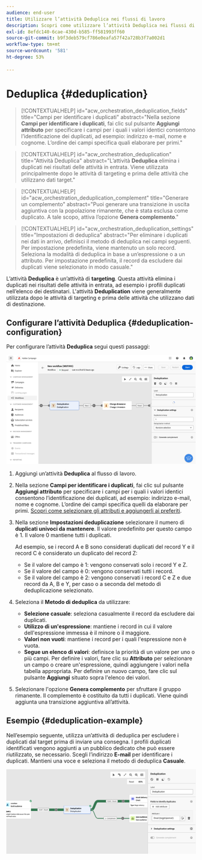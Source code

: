 ```yaml
---
audience: end-user
title: Utilizzare l’attività Deduplica nei flussi di lavoro
description: Scopri come utilizzare l’attività Deduplica nei flussi di lavoro
exl-id: 8efdc140-6cae-430d-b585-ff581993ff60
source-git-commit: b9f3deb579cf786e0eafa57f42a728b3f7a002d1
workflow-type: tm+mt
source-wordcount: '581'
ht-degree: 53%

---
```


# Deduplica {#deduplication}

>[!CONTEXTUALHELP]
>id="acw_orchestration_deduplication_fields"
>title="Campi per identificare i duplicati"
>abstract="Nella sezione **Campi per identificare i duplicati**, fai clic sul pulsante **Aggiungi attributo** per specificare i campi per i quali i valori identici consentono l’identificazione dei duplicati, ad esempio: indirizzo e-mail, nome e cognome. L’ordine dei campi specifica quali elaborare per primi."

>[!CONTEXTUALHELP]
>id="acw_orchestration_deduplication"
>title="Attività Deduplica"
>abstract="L’attività **Deduplica** elimina i duplicati nei risultati delle attività in entrata. Viene utilizzata principalmente dopo le attività di targeting e prima delle attività che utilizzano dati target."

>[!CONTEXTUALHELP]
>id="acw_orchestration_deduplication_complement"
>title="Generare un complemento"
>abstract="Puoi generare una transizione in uscita aggiuntiva con la popolazione rimanente, che è stata esclusa come duplicato. A tale scopo, attiva l’opzione **Genera complemento**."

>[!CONTEXTUALHELP]
>id="acw_orchestration_deduplication_settings"
>title="Impostazioni di deduplica"
>abstract="Per eliminare i duplicati nei dati in arrivo, definisci il metodo di deduplica nei campi seguenti. Per impostazione predefinita, viene mantenuto un solo record. Seleziona la modalità di deduplica in base a un’espressione o a un attributo. Per impostazione predefinita, il record da escludere dai duplicati viene selezionato in modo casuale."

L’attività **Deduplica** è un’attività di **targeting**. Questa attività elimina i duplicati nei risultati delle attività in entrata, ad esempio i profili duplicati nell’elenco dei destinatari. L&#39;attività **Deduplication** viene generalmente utilizzata dopo le attività di targeting e prima delle attività che utilizzano dati di destinazione.

## Configurare l’attività Deduplica {#deduplication-configuration}

Per configurare l’attività **Deduplica** segui questi passaggi:

![Processo di configurazione deduplicazione flusso di lavoro](../assets/workflow-deduplication.png)

1. Aggiungi un’attività **Deduplica** al flusso di lavoro.

1. Nella sezione **Campi per identificare i duplicati**, fai clic sul pulsante **Aggiungi attributo** per specificare i campi per i quali i valori identici consentono l’identificazione dei duplicati, ad esempio: indirizzo e-mail, nome e cognome. L’ordine dei campi specifica quelli da elaborare per primi. [Scopri come selezionare gli attributi e aggiungerli ai preferiti](../../get-started/attributes.md).

1. Nella sezione **Impostazioni deduplicazione** selezionare il numero di **duplicati univoci da mantenere**. Il valore predefinito per questo campo è 1. Il valore 0 mantiene tutti i duplicati.

   Ad esempio, se i record A e B sono considerati duplicati del record Y e il record C è considerato un duplicato del record Z:

   * Se il valore del campo è 1: vengono conservati solo i record Y e Z.
   * Se il valore del campo è 0: vengono conservati tutti i record.
   * Se il valore del campo è 2: vengono conservati i record C e Z e due record da A, B e Y, per caso o a seconda del metodo di deduplicazione selezionato.

1. Seleziona il **Metodo di deduplica** da utilizzare:

   * **Selezione casuale**: seleziona casualmente il record da escludere dai duplicati.
   * **Utilizzo di un&#39;espressione**: mantiene i record in cui il valore dell&#39;espressione immessa è il minore o il maggiore.
   * **Valori non vuoti**: mantiene i record per i quali l&#39;espressione non è vuota.
   * **Segue un elenco di valori**: definisce la priorità di un valore per uno o più campi. Per definire i valori, fare clic su **Attributo** per selezionare un campo o creare un&#39;espressione, quindi aggiungere i valori nella tabella appropriata. Per definire un nuovo campo, fare clic sul pulsante **Aggiungi** situato sopra l&#39;elenco dei valori.

1. Selezionare l&#39;opzione **Genera complemento** per sfruttare il gruppo rimanente. Il complemento è costituito da tutti i duplicati. Viene quindi aggiunta una transizione aggiuntiva all’attività.

## Esempio {#deduplication-example}

Nell’esempio seguente, utilizza un’attività di deduplica per escludere i duplicati dal target prima di inviare una consegna. I profili duplicati identificati vengono aggiunti a un pubblico dedicato che può essere riutilizzato, se necessario. Scegli l’indirizzo **E-mail** per identificare i duplicati. Mantieni una voce e seleziona il metodo di deduplica **Casuale**.

![Esempio di attività di deduplicazione in un flusso di lavoro](../assets/workflow-deduplication-example.png)
